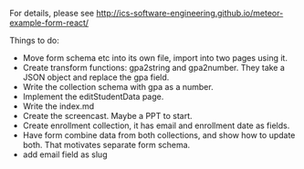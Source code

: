 

For details, please see http://ics-software-engineering.github.io/meteor-example-form-react/

Things to do:

* Move form schema etc into its own file, import into two pages using it.
* Create transform functions: gpa2string and gpa2number. They take a JSON object and replace the gpa field.
* Write the collection schema with gpa as a number.
* Implement the editStudentData page.
* Write the index.md
* Create the screencast. Maybe a PPT to start.
* Create enrollment collection, it has email and enrollment date as fields.
* Have form combine data from both collections, and show how to update both. That motivates separate form schema.
* add email field as slug

